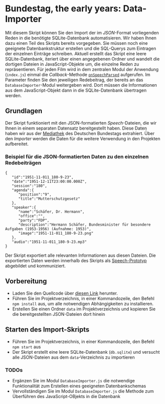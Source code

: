 # Bundestag, the early years: Data-Importer

Mit diesem Skript können Sie den Import der im *JSON*-Format vorliegenden Reden in die benötigte SQLite-Datenbank automatisieren. Wir haben Ihnen dazu einen Teil des Skripts bereits vorgegeben. Sie müssen noch eine geeignete Datenbankstruktur erstellen und die SQL-Querys zum Eintragen der einzelnen Einträge schreiben. Aktuell erstellt das Skript eine leere SQLite-Datenbank, iteriert über einen angegebenen Ordner und wandelt die dortigen Dateien in JavaScript-Objekte um, die einzelne Reden zu repräsentieren. Für jeden Film wird in dem zentralen Modul der Anwendung (`index.js`) einmal die *Callback*-Methode [`onSpeechParsed`]() aufgerufen. Im Parameter finden Sie den jeweiligen Redebeitrag, der bereits an das `DatabaseImporter`-Modul weitergeben wird. Dort müssen die Informationen aus dem JavaScript-Objekt dann in die SQLite-Datenbank übertragen werden.

## Grundlagen

Der Skript funktioniert mit den JSON-formatierten *Speech*-Dateien, die wir Ihnen in einem separaten Datensatz bereitgestellt haben. Diese Daten haben wir aus der [Mediathek](https://www.bundestag.de/mediathek) des Deutschen Bundestags extrahiert. Über den _Importer_ werden die Daten für die weitere Verwendung in den Projekten aufbereitet.

### Beispiel für die JSON-formatierten Daten zu den einzelnen Redebeiträgen

```
{
   "id":"1951-11-011_180-9-23",
   "date":"1951-12-11T23:00:00.000Z",
   "session":"180",
   "agenda":{
      "position":"9",
      "title":"Mutterschutzgesetz"
   },
   "speaker":{
      "name":"Schäfer, Dr. Hermann",
      "office":"",
      "party":"FDP",
      "description":"Hermann Schäfer, Bundesminister für besondere Aufgaben (1953-1956) (Aufnahme: 1953)",
      "image":"1951-11-011_180-9-23.png"
   },
   "audio":"1951-11-011_180-9-23.mp3"
}
```

Der Skript exportiert alle relevanten Informationen aus diesen Dateien. Die exportierten Daten werden innerhalb des Skripts als [Speech-Prototyp]() abgebildet und kommuniziert. 

## Vorbereitung

- Laden Sie den Quellcode über [diesen Link]() herunter. 
- Führen Sie im Projektverzeichnis, in einer Kommandozeile, den Befehl `npm install` aus, um alle notwendigen Abhängigkeiten zu installieren.
- Erstellen Sie einen Ordner `data` im Projektverzeichnis und kopieren Sie die bereitgestellten JSON-Dateien dort hinein

## Starten des Import-Skripts

- Führen Sie im Projektverzeichnis, in einer Kommandozeile, den Befehl `npm start` aus
- Der Skript erstellt eine leere SQLite-Datenbank (`db.sqlite`) und versucht alle JSON-Dateien aus dem `data`-Verzeichnis zu importieren

### TODOs

- Ergänzen Sie im Modul `DatabaseImporter.js` die notwendige Funktionalität zum Erstellen eines geeigneten Datenbankschemas
- Vervollständigen Sie im Modul `DatabaseImporter.js` die Methode zum Überführen des JavaScript-OBjekts in die Datenbank